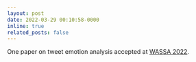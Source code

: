 ```yaml
---
layout: post
date: 2022-03-29 00:10:58-0000
inline: true
related_posts: false
---
```


One paper on tweet emotion analysis accepted at [WASSA 2022](https://wassa-workshop.github.io/2022/).
